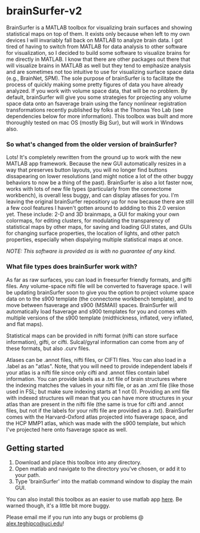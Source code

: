 # brainSurfer-v2
BrainSurfer is a MATLAB toolbox for visualizing brain surfaces and showing statistical maps on top of them. It exists only because when left to my own devices I will invariably fall back on MATLAB to analyze brain data. I got tired of having to switch from MATLAB for data analysis to other software for visualization, so I decided to build some software to visualize brains for me directly in MATLAB. I know that there are other packages out there that will visualize brains in MATLAB as well but they tend to emphasize analysis and are sometimes not too intuitive to use for visualizing surface space data (e.g., BrainNet, SPM). The sole purpose of brainSurfer is to facilitate the process of quickly making some pretty figures of data you have already analyzed. If you work with volume space data, that will be no problem. By default, brainSurfer will give you some strategies for projecting any volume space data onto an fsaverage brain using the fancy nonlinear registration transformations recently published by folks at the Thomas Yeo Lab (see dependencies below for more information). This toolbox was built and more thoroughly tested on mac OS (mostly Big Sur), but will work in Windows also. 

### So what's changed from the older version of brainSurfer? 
Lots! It's completely rewritten from the ground up to work with the new MATLAB app framework. Because the new GUI automatically resizes in a way that preserves button layouts, you will no longer find buttons dissapearing on lower resolutions (and might notice a lot of the other buggy behaviors to now be a thing of the past). BrainSurfer is also a lot faster now, works with lots of new file types (particularly from the connectome workbench), is overall less buggy, and can display atlases for you. I'm leaving the original brainSurfer repositiory up for now because there are still a few cool features I haven't gotten around to addding to this 2.0 version yet. These include: 2-D and 3D brainmaps, a GUI for making your own colormaps, for editing clusters, for modulating the transparency of statistical maps by other maps, for saving and loading GUI states, and GUIs for changing surface properties, the location of lights, and other patch properties, especially when dispalying multiple statistical maps at once. 

*NOTE: This software is provided as is with no guarantee of any kind.*

### What file types does brainSurfer work with? 
As far as raw surfaces, you can load in freesurfer friendly formats, and gifti files. Any volume-space nifti file will be converted to fsaverage space. I will be updating brainSurfer soon to give you the option to project volume space data on to the s900 template (the connectome workbench template), and to move between fsaverage and s900 (MSMAll) spaces. BrainSurfer will automatically load fsaverage and s900 templates for you and comes with multiple versions of the s900 template (midthickness, inflated, very inflated, and flat maps). 

Statistical maps can be provided in nifti format (nifti can store surface information), gifti, or cifti. Sulcal/gyral information can come from any of these formats, but also .curv files. 

Atlases can be .annot files, nifti files, or CIFTI files. You can also load in a .label as an "atlas". Note, that you will need to provide independent labels 
if your atlas is a nifti file since only cifti and .annot files contain label information. You can provide labels as a .txt file of brain structures where the indexing matches the values in your nifti file, or as an .xml file (like those used in FSL; but make sure indexing starts at 1 not 0). Providing an xml file with indexed structures will mean that you can have more structures in your atlas than are present in the nifti file (the same is true for cifti and .annot files, but not if the labels for your nifti file are provided as a .txt). BrainSurfer comes with the Harvard-Oxford atlas projected into fsaverage space, and the HCP MMP1 atlas, which was made with the s900 template, but which I've projected here onto fsaverage space as well. 

## Getting started
1) Download and place this toolbox into any directory. 
2) Open matlab and navigate to the directory you've chosen, or add it to your path.
3) Type 'brainSurfer' into the matlab command window to display the main GUI. 

You can also install this toolbox as an easier to use matlab app [here](https://www.mathworks.com/matlabcentral/fileexchange/91485-brainsurfer_1 "Mathworks File Exchange"). Be warned though, it's a little bit more buggy. 

Please email me if you run into any bugs or problems @ alex.teghipco@uci.edu!
